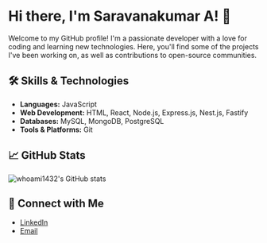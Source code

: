 # Hi there, I'm Saravanakumar A! 👋

Welcome to my GitHub profile! I'm a passionate developer with a love for coding and learning new technologies. Here, you'll find some of the projects I've been working on, as well as contributions to open-source communities.

## 🛠️ Skills & Technologies

- **Languages:** JavaScript
- **Web Development:** HTML, React, Node.js, Express.js, Nest.js, Fastify
- **Databases:** MySQL, MongoDB, PostgreSQL
- **Tools & Platforms:** Git

## 📈 GitHub Stats

![whoami1432's GitHub stats](https://github-readme-stats.vercel.app/api?username=whoami1432&show_icons=true&theme=radical)

## 🔗 Connect with Me

- [LinkedIn](https://www.linkedin.com/in/whoami1432)
- [Email](mailto:saravanakumara512@gmail.com)
